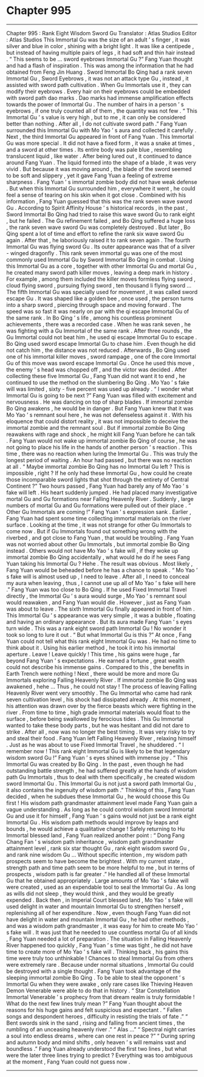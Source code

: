
# Chapter 995


---

Chapter 995 : Rank Eight Wisdom Sword Gu
Translator :
Atlas Studios
Editor :
Atlas Studios
This Immortal Gu was the size of an adult ’ s finger , it was silver and blue in color , shining with a bright light . It was like a centipede , but instead of having multiple pairs of legs , it had soft and thin hair instead .
“ This seems to be … sword eyebrows Immortal Gu ?”
Fang Yuan thought and had a flash of inspiration .
This was among the information that he had obtained from Feng Jin Huang .
Sword Immortal Bo Qing had a rank seven Immortal Gu , Sword Eyebrows , it was not an attack type Gu , instead , it assisted with sword path cultivation .
When Gu Immortals use it , they can modify their eyebrows . Every hair on their eyebrows could be embedded with sword path dao marks .
Dao marks had immense amplification effects towards the power of Immortal Gu .
The number of hairs in a person ’ s eyebrows , if one truly counted all of them , the quantity was not few .
“ This Immortal Gu ’ s value is very high , but to me , it can only be considered better than nothing . After all , I do not cultivate sword path .” Fang Yuan surrounded this Immortal Gu with Mo Yao ’ s aura and collected it carefully .
Next , the third Immortal Gu appeared in front of Fang Yuan .
This Immortal Gu was more special .
It did not have a fixed form , it was a snake at times , and a sword at other times . Its entire body was pale blue , resembling translucent liquid , like water .
After being lured out , it continued to dance around Fang Yuan .
The liquid formed into the shape of a blade , it was very vivid . But because it was moving around , the blade of the sword seemed to be soft and slippery , yet it gave Fang Yuan a feeling of extreme sharpness .
Fang Yuan ’ s immortal zombie body did not have weak defense . But when this Immortal Gu surrounded him , everywhere it went , he could feel a sense of tearing on his skin when it got close .
Combined with his information , Fang Yuan guessed that this was the rank seven wave sword Gu .
According to Spirit Affinity House ’ s historical records , in the past , Sword Immortal Bo Qing had tried to raise this wave sword Gu to rank eight , but he failed .
The Gu refinement failed , and Bo Qing suffered a huge loss , the rank seven wave sword Gu was completely destroyed .
But later , Bo Qing spent a lot of time and effort to refine the rank six wave sword Gu again . After that , he laboriously raised it to rank seven again .
The fourth Immortal Gu was flying sword Gu . Its outer appearance was that of a silver - winged dragonfly .
This rank seven immortal gu was one of the most commonly used Immortal Gu by Sword Immortal Bo Qing in combat .
Using this Immortal Gu as a core , together with other Immortal Gu and mortal Gu , he created many sword path killer moves , leaving a deep mark in history .
For example , among them included the killer moves formless flying sword , cloud flying sword , pursuing flying sword , ten thousand li flying sword …
The fifth Immortal Gu was specially used for movement , it was called sword escape Gu .
It was shaped like a golden bee , once used , the person turns into a sharp sword , piercing through space and moving forward .
The speed was so fast it was nearly on par with the qi escape Immortal Gu of the same rank . In Bo Qing ’ s life , among his countless prominent achievements , there was a recorded case .
When he was rank seven , he was fighting with a Gu Immortal of the same rank . After three rounds , the Gu Immortal could not beat him , he used qi escape Immortal Gu to escape .
Bo Qing used sword escape Immortal Gu to chase him .
Even though he did not catch him , the distance was not reduced .
Afterwards , Bo Qing used one of his immortal killer moves , sword rampage , one of the core Immortal Gu of this move was sword escape Immortal Gu .
Once he used this move , the enemy ’ s head was chopped off , and the victor was decided .
After collecting these five Immortal Gu , Fang Yuan did not want it to end , he continued to use the method on the slumbering Bo Qing .
Mo Yao ’ s fake will was limited , sixty - five percent was used up already .
“ I wonder what Immortal Gu is going to be next ?” Fang Yuan was filled with excitement and nervousness .
He was dancing on top of sharp blades .
If immortal zombie Bo Qing awakens , he would be in danger .
But Fang Yuan knew that it was Mo Yao ’ s remnant soul here , he was not defenseless against it .
With his eloquence that could distort reality , it was not impossible to deceive the immortal zombie and the remnant soul .
But if immortal zombie Bo Qing reawakens with rage and shock , he might kill Fang Yuan before he can talk .
Fang Yuan would not wake up immortal zombie Bo Qing of course , he was not going to place his life in the hands of another person ’ s reaction .
This time , there was no reaction when luring the Immortal Gu .
This was truly the longest period of waiting .
An hour had passed , but there was no reaction at all .
“ Maybe immortal zombie Bo Qing has no Immortal Gu left ? This is impossible , right ? If he only had these Immortal Gu , how could he create those incomparable sword lights that shot through the entirety of Central Continent ?”
Two hours passed , Fang Yuan had barely any of Mo Yao ’ s fake will left .
His heart suddenly jumped .
He had placed many investigative mortal Gu and Gu formations near Falling Heavenly River . Suddenly , large numbers of mortal Gu and Gu formations were pulled out of their place .
“ Other Gu Immortals are coming !” Fang Yuan ’ s expression sank .
Earlier , Fang Yuan had spent some time collecting immortal materials on the river surface . Looking at the time , it was not strange for other Gu Immortals to come now .
But if Gu Immortals found out something wrong with the riverbed , and got close to Fang Yuan , that would be troubling .
Fang Yuan was not worried about other Gu Immortals , but immortal zombie Bo Qing instead . Others would not have Mo Yao ’ s fake will , if they woke up immortal zombie Bo Qing accidentally , what would he do if he sees Fang Yuan taking his Immortal Gu ?
Hehe .
The result was obvious .
Most likely , Fang Yuan would be beheaded before he has a chance to speak .
“ Mo Yao ’ s fake will is almost used up , I need to leave . After all , I need to conceal my aura when leaving , thus , I cannot use up all of Mo Yao ’ s fake will here .”
Fang Yuan was too close to Bo Qing .
If he used Fixed Immortal Travel directly , the Immortal Gu ’ s aura would surge , Mo Yao ’ s remnant soul would reawaken , and Fang Yuan would die .
However , just as Fang Yuan was about to leave .
The sixth Immortal Gu finally appeared in front of him .
This Immortal Gu ’ s appearance was very simple , it was a bubble , floating and having an ordinary appearance .
But its aura made Fang Yuan ’ s eyes turn wide .
This was a rank eight sword path Immortal Gu !
No wonder it took so long to lure it out .
“ But what Immortal Gu is this ?” At once , Fang Yuan could not tell what this rank eight Immortal Gu was .
He had no time to think about it .
Using his earlier method , he took it into his immortal aperture .
Leave !
Leave quickly !
This time , his gains were huge , far beyond Fang Yuan ’ s expectations .
He earned a fortune , great wealth could not describe his immense gains .
Compared to this , the benefits in Earth Trench were nothing !
Next , there would be more and more Gu Immortals exploring Falling Heavenly River . If immortal zombie Bo Qing was awakened , hehe …
Thus , he could not stay !
The process of leaving Falling Heavenly River went very smoothly .
The Gu Immortal who came had rank seven cultivation level , his shock had dissipated already . At this moment , his attention was drawn over by the fierce beasts which were fighting in the river .
From time to time , high grade immortal materials would float to the surface , before being swallowed by ferocious tides .
This Gu Immortal wanted to take these body parts , but he was hesitant and did not dare to strike .
After all , now was no longer the best timing . It was very risky to try and steal their food .
Fang Yuan left Falling Heavenly River , relaxing himself .
Just as he was about to use Fixed Immortal Travel , he shuddered .
“ I remember now ! This rank eight Immortal Gu is likely to be that legendary wisdom sword Gu !” Fang Yuan ’ s eyes shined with immense joy .
“ This Immortal Gu was created by Bo Qing . In the past , even though he had outstanding battle strength , he had suffered greatly at the hands of wisdom path Gu Immortals , thus to deal with them specifically , he created wisdom sword Immortal Gu . This Immortal Gu is not just a sword path Immortal Gu , it also contains the ingenuity of wisdom path .”
Thinking of this , Fang Yuan decided , when he subdues these Immortal Gu , he would choose this Gu first !
His wisdom path grandmaster attainment level made Fang Yuan gain a vague understanding . As long as he could control wisdom sword Immortal Gu and use it for himself , Fang Yuan ’ s gains would not just be a rank eight Immortal Gu . His wisdom path methods would improve by leaps and bounds , he would achieve a qualitative change !
Safely returning to Hu Immortal blessed land , Fang Yuan realized another point : “ Dong Fang Chang Fan ’ s wisdom path inheritance , wisdom path grandmaster attainment level , rank six star thought Gu , rank eight wisdom sword Gu , and rank nine wisdom Gu … Without specific intention , my wisdom path prospects seem to have become the brightest . With my current state , strength path and time path seem to be more helpful to me , but in terms of prospects , wisdom path is far greater .”
He handled all of these Immortal Gu that he obtained appropriately .
Large amounts of Mo Yao ’ s fake will were created , used as an expendable tool to seal the Immortal Gu .
As long as wills did not sleep , they would think , and they would be greatly expended . Back then , in Imperial Court blessed land , Mo Yao ’ s fake will used delight in water and mountain Immortal Gu to strengthen herself , replenishing all of her expenditure .
Now , even though Fang Yuan did not have delight in water and mountain Immortal Gu , he had other methods , and was a wisdom path grandmaster , it was easy for him to create Mo Yao ’ s fake will .
It was just that he needed to use countless mortal Gu of all kinds , Fang Yuan needed a lot of preparation .
The situation in Falling Heavenly River happened too quickly , Fang Yuan ’ s time was tight , he did not have time to create more of Mo Yao ’ s fake will .
Thinking back , his gains this time were truly too unthinkable !
Chances to steal Immortal Gu from others were extremely rare .
Because under normal situations , Immortal Gu could be destroyed with a single thought .
Fang Yuan took advantage of the sleeping immortal zombie Bo Qing . To be able to steal the opponent ’ s Immortal Gu when they were awake , only rare cases like Thieving Heaven Demon Venerable were able to do that in history .
“ Star Constellation Immortal Venerable ’ s prophecy from that dream realm is truly formidable ! What do the next few lines truly mean ?”
Fang Yuan thought about the reasons for his huge gains and felt suspicious and expectant .
“ Fallen songs and despondent heroes , difficulty in resisting the trials of fate .”
“ Bent swords sink in the sand , rising and falling from ancient times , the rumbling of an unceasing heavenly river .”
“ Alas …”
“ Spectral night carries a soul into endless dreams , where can one rest in peace ?”
“ During spring and autumn body and mind shifts , only heaven ’ s will remains vast and boundless .”
Fang Yuan already understood the first two lines , but what were the later three lines trying to predict ?
Everything was too ambiguous at the moment , Fang Yuan could not guess now .

---


